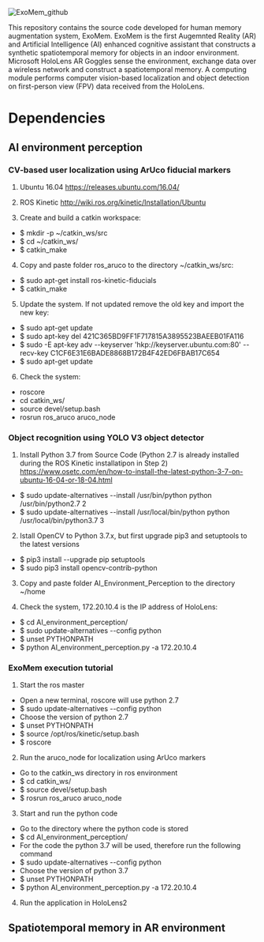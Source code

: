 ![ExoMem_github](https://user-images.githubusercontent.com/7812207/170980352-71c7c8d8-5d7a-40be-9828-f7b873b0b838.png)

This repository contains the source code developed for human memory augmentation system, ExoMem. ExoMem is the first Augemnted Reality (AR) and Artificial Intelligence (AI) enhanced cognitive assistant that constructs a synthetic spatiotemporal memory for objects in an indoor environment. Microsoft HoloLens AR Goggles sense the environment, exchange data over a wireless network and construct a spatiotemporal memory. A computing module performs computer vision-based localization and object detection on first-person view (FPV) data received from the HoloLens.

# Dependencies

## AI environment perception

### CV-based user localization using ArUco fiducial markers

1. Ubuntu 16.04 
https://releases.ubuntu.com/16.04/

2. ROS Kinetic
http://wiki.ros.org/kinetic/Installation/Ubuntu

3. Create and build a catkin workspace:
  * $ mkdir -p ~/catkin_ws/src
  * $ cd ~/catkin_ws/
  * $ catkin_make
  
4. Copy and paste folder ros_aruco to the directory ~/catkin_ws/src:
  * $ sudo apt-get install ros-kinetic-fiducials
  * $ catkin_make
  
5. Update the system. If not updated remove the old key and import the new key:
  * $ sudo apt-get update
  * $ sudo apt-key del 421C365BD9FF1F717815A3895523BAEEB01FA116
  * $ sudo -E apt-key adv --keyserver 'hkp://keyserver.ubuntu.com:80' --recv-key C1CF6E31E6BADE8868B172B4F42ED6FBAB17C654
  * $ sudo apt-get update
  
6. Check the system:
  * roscore
  * cd catkin_ws/
  * source devel/setup.bash
  * rosrun ros_aruco aruco_node

### Object recognition using YOLO V3 object detector

1. Install Python 3.7 from Source Code (Python 2.7 is already installed during the ROS Kinetic installatipon in Step 2)
https://www.osetc.com/en/how-to-install-the-latest-python-3-7-on-ubuntu-16-04-or-18-04.html
  * $ sudo update-alternatives --install /usr/bin/python python /usr/bin/python2.7 2
  * $ sudo update-alternatives --install /usr/local/bin/python python /usr/local/bin/python3.7 3
 
2. Istall OpenCV to Python 3.7.x, but first upgrade pip3 and setuptools to the latest versions
  * $ pip3 install --upgrade pip setuptools
  * $ sudo pip3 install opencv-contrib-python
  
3. Copy and paste folder AI_Environment_Perception to the directory ~/home

4. Check the system, 172.20.10.4 is the IP address of HoloLens:
  * $ cd AI_environment_perception/
  * $ sudo update-alternatives --config python
  * $ unset PYTHONPATH
  * $ python AI_environment_perception.py -a 172.20.10.4
 
### ExoMem execution tutorial

1. Start the ros master
  * Open a new terminal, roscore will use python 2.7
  * $ sudo update-alternatives --config python
  * Choose the version of python 2.7
  * $ unset PYTHONPATH
  * $ source /opt/ros/kinetic/setup.bash
  * $ roscore

2. Run the aruco_node for localization using ArUco markers
  * Go to the catkin_ws directory in ros environment
  * $ cd catkin_ws/
  * $ source devel/setup.bash
  * $ rosrun ros_aruco aruco_node

3. Start and run the python code
  * Go to the directory where the python code is stored
  * $ cd AI_environment_perception/
  * For the code the python 3.7 will be used, therefore run the following command
  * $ sudo update-alternatives --config python
  * Choose the version of python 3.7
  * $ unset PYTHONPATH
  * $ python AI_environment_perception.py -a 172.20.10.4

4. Run the application in HoloLens2 

## Spatiotemporal memory in AR environment

